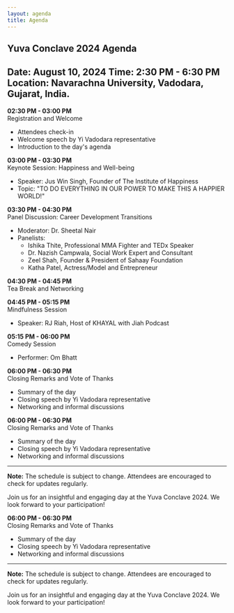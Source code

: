 ```yaml
---
layout: agenda
title: Agenda
---
```


## Yuva Conclave 2024 Agenda

**Date:** August 10, 2024
**Time:** 2:30 PM - 6:30 PM
**Location:** Navarachna University, Vadodara, Gujarat, India.
---

**02:30 PM - 03:00 PM**  
Registration and Welcome
- Attendees check-in
- Welcome speech by Yi Vadodara representative
- Introduction to the day's agenda

**03:00 PM - 03:30 PM**  
Keynote Session: Happiness and Well-being
- Speaker: Jus Win Singh, Founder of The Institute of Happiness
- Topic: "TO DO EVERYTHING IN OUR POWER TO MAKE THIS A HAPPIER WORLD!"

**03:30 PM - 04:30 PM**  
Panel Discussion: Career Development Transitions
- Moderator: Dr. Sheetal Nair
- Panelists:
  - Ishika Thite, Professional MMA Fighter and TEDx Speaker
  - Dr. Nazish Campwala, Social Work Expert and Consultant
  - Zeel Shah, Founder & President of Sahaay Foundation
  - Katha Patel, Actress/Model and Entrepreneur

**04:30 PM - 04:45 PM**  
Tea Break and Networking

**04:45 PM - 05:15 PM**  
Mindfulness Session
- Speaker: RJ Riah, Host of KHAYAL with Jiah Podcast

**05:15 PM - 06:00 PM**  
Comedy Session
- Performer: Om Bhatt

**06:00 PM - 06:30 PM**  
Closing Remarks and Vote of Thanks
- Summary of the day
- Closing speech by Yi Vadodara representative
- Networking and informal discussions

**06:00 PM - 06:30 PM**  
Closing Remarks and Vote of Thanks
- Summary of the day
- Closing speech by Yi Vadodara representative
- Networking and informal discussions

---

**Note:** The schedule is subject to change. Attendees are encouraged to check for updates regularly.

Join us for an insightful and engaging day at the Yuva Conclave 2024. We look forward to your participation!

<p><strong>06:00 PM - 06:30 PM</strong><br>
Closing Remarks and Vote of Thanks</p>
<ul>
  <li>Summary of the day</li>
  <li>Closing speech by Yi Vadodara representative</li>
  <li>Networking and informal discussions</li>
</ul>
<hr>
<p><strong>Note:</strong> The schedule is subject to change. Attendees are encouraged to check for updates regularly.</p>
<p>Join us for an insightful and engaging day at the Yuva Conclave 2024. We look forward to your participation!</p>